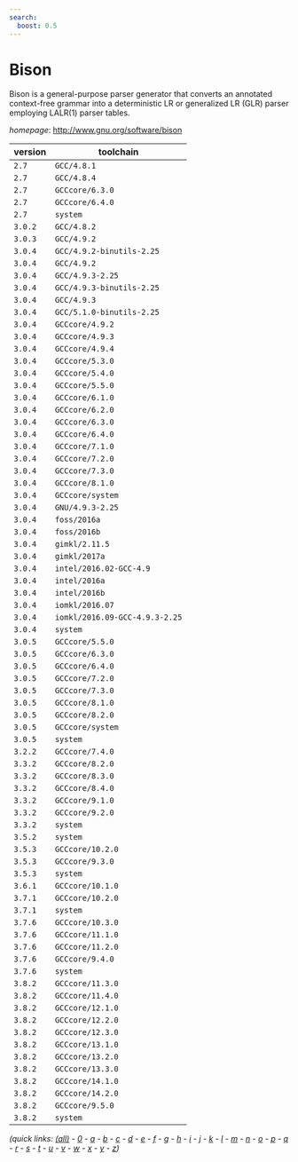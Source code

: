 ```yaml
---
search:
  boost: 0.5
---
```

# Bison

Bison is a general-purpose parser generator that converts an annotated context-free grammar into a deterministic LR or generalized LR (GLR) parser employing LALR(1) parser tables.

*homepage*: <http://www.gnu.org/software/bison>

version | toolchain
--------|----------
``2.7`` | ``GCC/4.8.1``
``2.7`` | ``GCC/4.8.4``
``2.7`` | ``GCCcore/6.3.0``
``2.7`` | ``GCCcore/6.4.0``
``2.7`` | ``system``
``3.0.2`` | ``GCC/4.8.2``
``3.0.3`` | ``GCC/4.9.2``
``3.0.4`` | ``GCC/4.9.2-binutils-2.25``
``3.0.4`` | ``GCC/4.9.2``
``3.0.4`` | ``GCC/4.9.3-2.25``
``3.0.4`` | ``GCC/4.9.3-binutils-2.25``
``3.0.4`` | ``GCC/4.9.3``
``3.0.4`` | ``GCC/5.1.0-binutils-2.25``
``3.0.4`` | ``GCCcore/4.9.2``
``3.0.4`` | ``GCCcore/4.9.3``
``3.0.4`` | ``GCCcore/4.9.4``
``3.0.4`` | ``GCCcore/5.3.0``
``3.0.4`` | ``GCCcore/5.4.0``
``3.0.4`` | ``GCCcore/5.5.0``
``3.0.4`` | ``GCCcore/6.1.0``
``3.0.4`` | ``GCCcore/6.2.0``
``3.0.4`` | ``GCCcore/6.3.0``
``3.0.4`` | ``GCCcore/6.4.0``
``3.0.4`` | ``GCCcore/7.1.0``
``3.0.4`` | ``GCCcore/7.2.0``
``3.0.4`` | ``GCCcore/7.3.0``
``3.0.4`` | ``GCCcore/8.1.0``
``3.0.4`` | ``GCCcore/system``
``3.0.4`` | ``GNU/4.9.3-2.25``
``3.0.4`` | ``foss/2016a``
``3.0.4`` | ``foss/2016b``
``3.0.4`` | ``gimkl/2.11.5``
``3.0.4`` | ``gimkl/2017a``
``3.0.4`` | ``intel/2016.02-GCC-4.9``
``3.0.4`` | ``intel/2016a``
``3.0.4`` | ``intel/2016b``
``3.0.4`` | ``iomkl/2016.07``
``3.0.4`` | ``iomkl/2016.09-GCC-4.9.3-2.25``
``3.0.4`` | ``system``
``3.0.5`` | ``GCCcore/5.5.0``
``3.0.5`` | ``GCCcore/6.3.0``
``3.0.5`` | ``GCCcore/6.4.0``
``3.0.5`` | ``GCCcore/7.2.0``
``3.0.5`` | ``GCCcore/7.3.0``
``3.0.5`` | ``GCCcore/8.1.0``
``3.0.5`` | ``GCCcore/8.2.0``
``3.0.5`` | ``GCCcore/system``
``3.0.5`` | ``system``
``3.2.2`` | ``GCCcore/7.4.0``
``3.3.2`` | ``GCCcore/8.2.0``
``3.3.2`` | ``GCCcore/8.3.0``
``3.3.2`` | ``GCCcore/8.4.0``
``3.3.2`` | ``GCCcore/9.1.0``
``3.3.2`` | ``GCCcore/9.2.0``
``3.3.2`` | ``system``
``3.5.2`` | ``system``
``3.5.3`` | ``GCCcore/10.2.0``
``3.5.3`` | ``GCCcore/9.3.0``
``3.5.3`` | ``system``
``3.6.1`` | ``GCCcore/10.1.0``
``3.7.1`` | ``GCCcore/10.2.0``
``3.7.1`` | ``system``
``3.7.6`` | ``GCCcore/10.3.0``
``3.7.6`` | ``GCCcore/11.1.0``
``3.7.6`` | ``GCCcore/11.2.0``
``3.7.6`` | ``GCCcore/9.4.0``
``3.7.6`` | ``system``
``3.8.2`` | ``GCCcore/11.3.0``
``3.8.2`` | ``GCCcore/11.4.0``
``3.8.2`` | ``GCCcore/12.1.0``
``3.8.2`` | ``GCCcore/12.2.0``
``3.8.2`` | ``GCCcore/12.3.0``
``3.8.2`` | ``GCCcore/13.1.0``
``3.8.2`` | ``GCCcore/13.2.0``
``3.8.2`` | ``GCCcore/13.3.0``
``3.8.2`` | ``GCCcore/14.1.0``
``3.8.2`` | ``GCCcore/14.2.0``
``3.8.2`` | ``GCCcore/9.5.0``
``3.8.2`` | ``system``


*(quick links: [(all)](../index.md) - [0](../0/index.md) - [a](../a/index.md) - [b](../b/index.md) - [c](../c/index.md) - [d](../d/index.md) - [e](../e/index.md) - [f](../f/index.md) - [g](../g/index.md) - [h](../h/index.md) - [i](../i/index.md) - [j](../j/index.md) - [k](../k/index.md) - [l](../l/index.md) - [m](../m/index.md) - [n](../n/index.md) - [o](../o/index.md) - [p](../p/index.md) - [q](../q/index.md) - [r](../r/index.md) - [s](../s/index.md) - [t](../t/index.md) - [u](../u/index.md) - [v](../v/index.md) - [w](../w/index.md) - [x](../x/index.md) - [y](../y/index.md) - [z](../z/index.md))*

